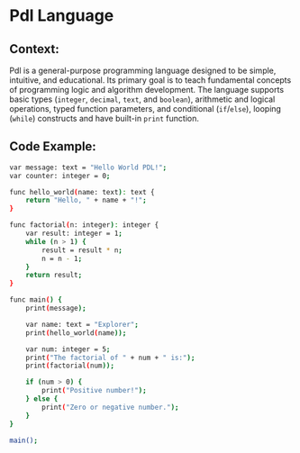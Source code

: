 # Pdl Language

## Context:
Pdl is a general-purpose programming language designed to be simple, intuitive, and educational. Its primary goal is to teach fundamental concepts of programming logic and algorithm development. The language supports basic types (`integer`, `decimal`, `text`, and `boolean`), arithmetic and logical operations, typed function parameters, and conditional (`if`/`else`), looping (`while`) constructs and have 
built-in `print` function. 

## Code Example:
```bash
var message: text = "Hello World PDL!";
var counter: integer = 0;

func hello_world(name: text): text {
    return "Hello, " + name + "!";
}

func factorial(n: integer): integer {
    var result: integer = 1;
    while (n > 1) {
        result = result * n;
        n = n - 1;
    }
    return result;
}

func main() {
    print(message);

    var name: text = "Explorer";
    print(hello_world(name));

    var num: integer = 5;
    print("The factorial of " + num + " is:");
    print(factorial(num));

    if (num > 0) {
        print("Positive number!");
    } else {
        print("Zero or negative number.");
    }
}

main();
```